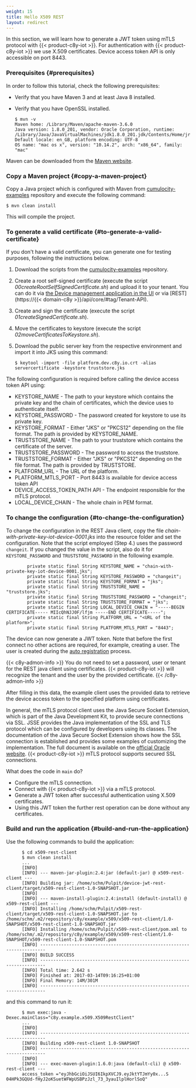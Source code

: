 ```yaml
---
weight: 15
title: Hello X509 REST
layout: redirect
---
```


In this section, we will learn how to generate a JWT token using mTLS protocol with {{< product-c8y-iot >}}.
For authentication with {{< product-c8y-iot >}} we use X.509 certificates. Device access token API is only accessible on port 8443.

### Prerequisites {#prerequisites}

In order to follow this tutorial, check the following prerequisites:
* Verify that you have Maven 3 and at least Java 8 installed.
* Verify that you have OpenSSL installed.

      $ mvn -v
      Maven home: /Library/Maven/apache-maven-3.6.0
      Java version: 1.8.0_201, vendor: Oracle Corporation, runtime: /Library/Java/JavaVirtualMachines/jdk1.8.0_201.jdk/Contents/Home/jre
      Default locale: en_GB, platform encoding: UTF-8
      OS name: "mac os x", version: "10.14.2", arch: "x86_64", family: "mac"

Maven can be downloaded from the [Maven website](http://maven.apache.org).

### Copy a Maven project {#copy-a-maven-project}

Copy a Java project which is configured with Maven from [cumulocity-examples](https://github.com/SoftwareAG/cumulocity-examples/tree/develop/x509-rest-client) repository and execute the following command:

    $ mvn clean install

This will compile the project.

### To generate a valid certificate {#to-generate-a-valid-certificate}

If you don't have a valid certificate, you can generate one for testing purposes, following the instructions below.

1.  Download the scripts from the [cumulocity-examples](https://github.com/SoftwareAG/cumulocity-examples/tree/develop/mqtt-client/scripts) repository.
2.  Create a root self-signed certificate (execute the script *00createRootSelfSignedCertificate.sh*) and upload it to your tenant. You can do it via [the Device management application in the UI](/device-management-application/managing-device-data/#managing-trusted-certificates) or via [REST](https://{{< domain-c8y >}}/api/core/#tag/Tenant-API).
3.  Create and sign the certificate (execute the script *01createSignedCertificate.sh*).
4.  Move the certificates to keystore (execute the script *02moveCertificatesToKeystore.sh*).
5. Download the public server key from the respective environment and import it into JKS using this command:

       $ keytool -import -file platform.dev.c8y.io.crt -alias servercertificate -keystore truststore.jks

The following configuration is required before calling the device access token API using:

* KEYSTORE_NAME - The path to your keystore which contains the private key and the chain of certificates, which the device uses to authenticate itself.
* KEYSTORE_PASSWORD - The password created for keystore to use its private key.
* KEYSTORE_FORMAT - Either "JKS" or "PKCS12" depending on the file format. The path is provided by KEYSTORE_NAME.
* TRUSTSTORE_NAME - The path to your truststore which contains the certificate of the server.
* TRUSTSTORE_PASSWORD - The password to access the truststore.
* TRUSTSTORE_FORMAT - Either "JKS" or "PKCS12" depending on the file format. The path is provided by TRUSTSTORE.
* PLATFORM_URL - The URL of the platform.
* PLATFORM_MTLS_PORT - Port 8443 is available for device access token API
* DEVICE_ACCESS_TOKEN_PATH API - The endpoint responsible for the mTLS protocol.
* LOCAL_DEVICE_CHAIN - The whole chain in PEM format.

### To change the configuration {#to-change-the-configuration}

To change the configuration in the REST Java client, copy the file *chain-with-private-key-iot-device-0001.jks* into the resource folder and set the configuration. Note that the script employed (Step 4.) uses the password `changeit`. If you changed the value in the script, also do it for `KEYSTORE_PASSWORD` and `TRUSTSTORE_PASSWORD` in the following example.

            private static final String KEYSTORE_NAME = "chain-with-private-key-iot-device-0001.jks";
            private static final String KEYSTORE_PASSWORD = "changeit";
            private static final String KEYSTORE_FORMAT = "jks";
            private static final String TRUSTSTORE_NAME = "truststore.jks";
            private static final String TRUSTSTORE_PASSWORD = "changeit";
            private static final String TRUSTSTORE_FORMAT = "jks";
            private static final String LOCAL_DEVICE_CHAIN = "-----BEGIN CERTIFICATE----- MIIcQhNJJ0F/lfjm -----END CERTIFICATE-----";
            private static final String PLATFORM_URL = "<URL of the platform>";
            private static final String PLATFORM_MTLS_PORT = "8443";

The device can now generate a JWT token. Note that before the first connect no other actions are required, for example, creating a user. The user is created during the [auto registration](/device-integration/certificate/#device-certificates) process.

{{< c8y-admon-info >}}
You do not need to set a password, user or tenant for the REST java client using certificates. {{< product-c8y-iot >}} will recognize the tenant and the user by the provided certificate.
{{< /c8y-admon-info >}}

After filling in this data, the example client uses the provided data to retrieve the device access token to the specified platform using certificates.

In general, the mTLS protocol client uses the Java Secure Socket Extension, which is part of the Java Development Kit, to provide secure connections via SSL.
JSSE provides the Java implementation of the SSL and TLS protocol which can be configured by developers using its classes.
The documentation of the Java Secure Socket Extension shows how the SSL connection is established and provides some examples of customizing the implementation.
The full document is available on the [official Oracle website](https://docs.oracle.com/javase/8/docs/technotes/guides/security/jsse/JSSERefGuide.html).
{{< product-c8y-iot >}} mTLS protocol supports secured SSL connections.

What does the code in `main` do?

-   Configure the mTLS connection.
-   Connect with {{< product-c8y-iot >}} via a mTLS protocol.
-   Generate a JWT token after successful authentication using X.509 certificates.
-   Using this JWT token the further rest operation can be done without any certificates.

### Build and run the application {#build-and-run-the-application}

Use the following commands to build the application:

          $ cd x509-rest-client
          $ mvn clean install
          ...
          [INFO]
          [INFO] --- maven-jar-plugin:2.4:jar (default-jar) @ x509-rest-client ---
          [INFO] Building jar: /home/schm/Pulpit/device-jwt-rest-client/target/x509-rest-client-1.0-SNAPSHOT.jar
          [INFO]
          [INFO] --- maven-install-plugin:2.4:install (default-install) @ x509-rest-client ---
          [INFO] Installing /home/schm/Pulpit/x509-rest-client/target/x509-rest-client-1.0-SNAPSHOT.jar to /home/schm/.m2/repository/c8y/example/x509/x509-rest-client/1.0-SNAPSHOT/x509-rest-client-1.0-SNAPSHOT.jar
          [INFO] Installing /home/schm/Pulpit/x509-rest-client/pom.xml to /home/schm/.m2/repository/c8y/example/x509/x509-rest-client/1.0-SNAPSHOT/x509-rest-client-1.0-SNAPSHOT.pom
          [INFO] ------------------------------------------------------------------------
          [INFO] BUILD SUCCESS
          [INFO] ------------------------------------------------------------------------
          [INFO] Total time: 2.642 s
          [INFO] Finished at: 2017-03-14T09:16:25+01:00
          [INFO] Final Memory: 14M/301M
          [INFO] ------------------------------------------------------------------------

and this command to run it:

          $ mvn exec:java -Dexec.mainClass="c8y.example.x509.X509RestClient"
          ...
          [INFO]                                                                         
          [INFO] ------------------------------------------------------------------------
          [INFO] Building x509-rest-client 1.0-SNAPSHOT
          [INFO] ------------------------------------------------------------------------
          [INFO]
          [INFO] --- exec-maven-plugin:1.6.0:java (default-cli) @ x509-rest-client ---
          access_token ="eyJhbGciOiJSUI6IkpXVCJ9.eyJktYTJmYy0x...S 04HPk3GQUd-fHyJ2oKSuetWFWpUSBPzJzl_73_3yauIlplHorlSoQ"
